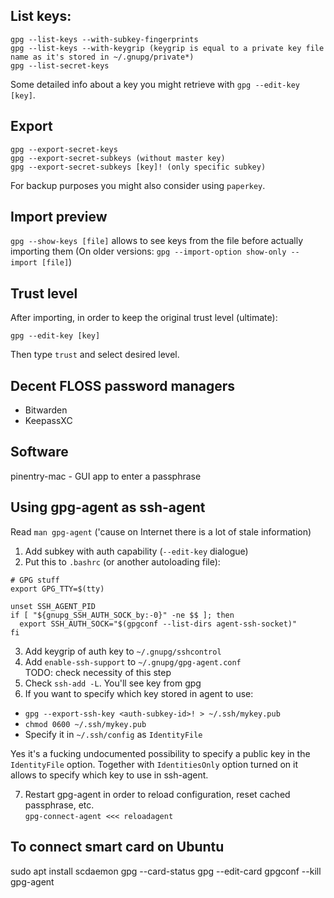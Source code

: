 ## List keys:
```
gpg --list-keys --with-subkey-fingerprints
gpg --list-keys --with-keygrip (keygrip is equal to a private key file name as it's stored in ~/.gnupg/private*)
gpg --list-secret-keys
```
Some detailed info about a key you might retrieve with `gpg --edit-key [key]`.

## Export
```
gpg --export-secret-keys
gpg --export-secret-subkeys (without master key)
gpg --export-secret-subkeys [key]! (only specific subkey)
```
For backup purposes you might also consider using `paperkey`.

## Import preview
`gpg --show-keys [file]` allows to see keys from the file before actually importing them
(On older versions: `gpg --import-option show-only --import [file]`)

## Trust level
After importing, in order to keep the original trust level (ultimate):
```
gpg --edit-key [key]
```
Then type `trust` and select desired level.

## Decent FLOSS password managers
* Bitwarden
* KeepassXC

## Software
pinentry-mac - GUI app to enter a passphrase

## Using gpg-agent as ssh-agent
Read `man gpg-agent` ('cause on Internet there is a lot of stale information)
1. Add subkey with auth capability (`--edit-key` dialogue)
2. Put this to `.bashrc` (or another autoloading file):
```
# GPG stuff
export GPG_TTY=$(tty)

unset SSH_AGENT_PID
if [ "${gnupg_SSH_AUTH_SOCK_by:-0}" -ne $$ ]; then
  export SSH_AUTH_SOCK="$(gpgconf --list-dirs agent-ssh-socket)"
fi
```
3. Add keygrip of auth key to `~/.gnupg/sshcontrol`
4. Add `enable-ssh-support` to `~/.gnupg/gpg-agent.conf`  
TODO: check necessity of this step
5. Check `ssh-add -L`. You'll see key from gpg
6. If you want to specify which key stored in agent to use:
  * `gpg --export-ssh-key <auth-subkey-id>! > ~/.ssh/mykey.pub`
  * `chmod 0600 ~/.ssh/mykey.pub`
  * Specify it in `~/.ssh/config` as `IdentityFile`

Yes it's a fucking undocumented possibility to specify a public key in the `IdentityFile` option.
Together with `IdentitiesOnly` option turned on it allows to specify which key to use in ssh-agent.

7. Restart gpg-agent in order to reload configuration, reset cached passphrase, etc.  
`gpg-connect-agent <<< reloadagent`

## To connect smart card on Ubuntu
sudo apt install scdaemon
gpg --card-status
gpg --edit-card
gpgconf --kill gpg-agent


